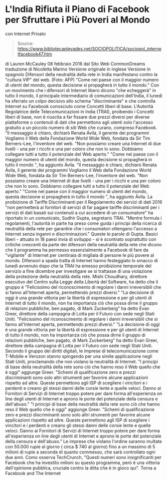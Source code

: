 # L'India Rifiuta il Piano di Facebook per Sfruttare i Più Poveri al Mondo 
con Internet Privato

> Source: https://www.bibliotecapleyades.net/SOCIOPOLITICA/sociopol_internetfacebook47.htm

di Lauren McCauley
08 febbraio 2016
dal Sito Web CommonDreams
traduzione di Nicoletta Marino
Versione originale in inglese
Versione in spagnolo
Difensori della neutralità della rete in India
manifestano contro la "cultura VIP" del web.
(Foto: AFP)
"Come nel paese con il maggior numero di utenti del mondo,
questa decisione si propagherà in tutto il mondo."
Con un movimento che i difensori di Internet libero dicono "che echeggerà" in tutto il mondo, il principale intermediario di comunicazioni dell'India, il lunedì ha sferrato un colpo decisivo allo schema "discriminante" e che controlla Internet su Facebook conosciuto come Concetti liberi di base.
L'Autorità Regolatrice delle Telecomunicazioni in India (TRAI), proibendo i Concetti liberi di base, non è riuscita a far fissare due prezzi diversi per diverse piattaforme o contenuti di dati che permettono agli utenti solo l'accesso gratuito a un piccolo numero di siti Web che curano, compreso Facebook.
"Il messaggio è chiaro, dichiarò Renata Ávila, il gerente dei programmi Vogliamo il Web della Fondazione World Wide Web, fondata da Sir Tim Berners-Lee, l'inventore del web. "Non possiamo creare una Internet di due livelli - una per i ricchi e una per coloro che non lo sono. Dobbiamo collegare tutti a tutto il potenziale del Web aperto." "Come nel paese con il maggior numero di utenti del mondo, questa decisione si propagherà in tutto il mondo ", ha aggiunto Ávila.
"Il messaggio è chiaro, dichiarò Renata Ávila, il gerente dei programmi Vogliamo il Web della Fondazione World Wide Web, fondata da Sir Tim Berners-Lee, l'inventore del web.
"Non possiamo creare una Internet di due livelli - una per i ricchi e una per coloro che non lo sono. Dobbiamo collegare tutti a tutto il potenziale del Web aperto."
"Come nel paese con il maggior numero di utenti del mondo, questa decisione si propagherà in tutto il mondo ", ha aggiunto Ávila.
La proibizione di Tariffe Discriminanti per il Regolamento dei servizi di dati 2016
"non permetterà ai fornitori di servizi di far pagare tariffe discriminanti per i servizi di dati basati sui contenuti a cui accedere di un consumatore" ha riportato in un comunicato, Sudhir Gupta, segretario TRAI.
"Mentre formula i regolamenti, l'autorità in parte ha preso come guida i principi della ricerca di neutralità della rete per garantire che i consumatori ottengano l'accesso a Internet senza inganni e discriminazioni." Queste le parole di Gupta.
Basici liberi - attuato in 18 paesi invia di sviluppo - si è scontrato soprattutto con critiche crescenti da parte dei difensori della neutralità della rete che dicono che il programma ha permesso essenzialmente a Facebook di fare da "vigilante" di Internet per centinaia di migliaia di persone le più povere al mondo.
Difensori a spada tratta di Internet hanno festeggiato lo smacco di lunedì avvenuto dopo che la TRAI ha emesso proibizione temporale del servizio a fine dicembre per investigare se si trattasse di una violazione della protezione della neutralità della rete.
Mishi Choudhary, direttore esecutivo del Centro sulla Legge della Libertà del Software, ha detto che il gruppo è
"Felicissimo del riconoscimento di regolare i danni irreversibili che si fanno all'Internet aperta, permettendo prezzi diversi." "La decisione di oggi è una grande vittoria per la libertà di espressione e per gli utenti di Internet di tutto il mondo, non ha importanza ciò che possa dirne il gruppo di relazioni pubbliche, ben pagato, di Mark Zuckerberg" ha detto Evan Greer, direttore della campagna di Lotta per il Futuro con sede negli Stati Uniti.
"Felicissimo del riconoscimento di regolare i danni irreversibili che si fanno all'Internet aperta, permettendo prezzi diversi."
"La decisione di oggi è una grande vittoria per la libertà di espressione e per gli utenti di Internet di tutto il mondo, non ha importanza ciò che possa dirne il gruppo di relazioni pubbliche, ben pagato, di Mark Zuckerberg" ha detto Evan Greer, direttore della campagna di Lotta per il Futuro con sede negli Stati Uniti.
Secondo il gruppo dei diritti digitali, le imprese di telecomunicazione come T-Mobile e Verozon stanno spingendo per una simile applicazione negli Stati Uniti, proclamando che non violano la neutralità di Internet.
"I principi di base della neutralità della rete sono ciò che hanno reso il Web quello che è oggi" aggiunge Greer. "Schemi di qualificazione zero e prezzi discriminanti sono solo altri strumenti per favorire alcune applicazioni rispetto ad altre. Queste permettono agli ISP di scegliere i vincitori e i perdenti e creano gli stessi danni delle corsie lente e quelle veloci. Danno ai Fornitori di Servizi di Internet troppo potere per dare forma all'esperienza on line degli utenti di Internet e aprono le porte del potenziale della censura e dell'abuso."
"I principi di base della neutralità della rete sono ciò che hanno reso il Web quello che è oggi" aggiunge Greer.
"Schemi di qualificazione zero e prezzi discriminanti sono solo altri strumenti per favorire alcune applicazioni rispetto ad altre. Queste permettono agli ISP di scegliere i vincitori e i perdenti e creano gli stessi danni delle corsie lente e quelle veloci.
Danno ai Fornitori di Servizi di Internet troppo potere per dare forma all'esperienza on line degli utenti di Internet e aprono le porte del potenziale della censura e dell'abuso."
Le imprese che violano l'ordine saranno multate con 50.000 rupie al giorno ( circa $ 740 al giorno) fino a un massimo di 5 milioni di rupie a seconda di quanto commesso, che sarà controllato ogni due anni.
Como osserva TechCrunch,
"Questi numeri sono insignificanti per Facebook che ha investito milioni su questo programma, però è una vittoria dell'opinione pubblica, cruciale contro la ditta che è in gioco qui".
Torna a Facebook and The Internet

